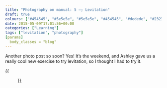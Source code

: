 ```yaml
---
title: "Photography on manual: 5 –; Levitation"
draft: true
colours: ["#454545", "#5e5e5e", "#5e5e5e", "#454545", "#dedede", "#232323", "#dedede"]
date: 2015-05-09T17:01:56+00:00
categories: ["Learning"]
tags: ["levitation", "photography"]
[params]
  body_classes = "blog"
---
```


Another photo post so soon? Yes! It’s the weekend, and Ashley gave us a really cool new exercise to try levitation, so I thought I had to try it.

[{{<figure class="wp-caption aligncenter size-full wp-image-4680" src="/images/2015/05/DSCF4078-small.jpg" alt="A photo of me levitating in front of a window, with my arms and legs floating around." width="1500" height="1000" caption="**Levitation.** This took SO MANY tries. The light changed while I was setting up, so it was a bit tricky to edit the two originals together. I tried to crop out the most distracting elements of the shot, and desaturate the rest.">}}](/images/2015/05/DSCF4078-small.jpg)

